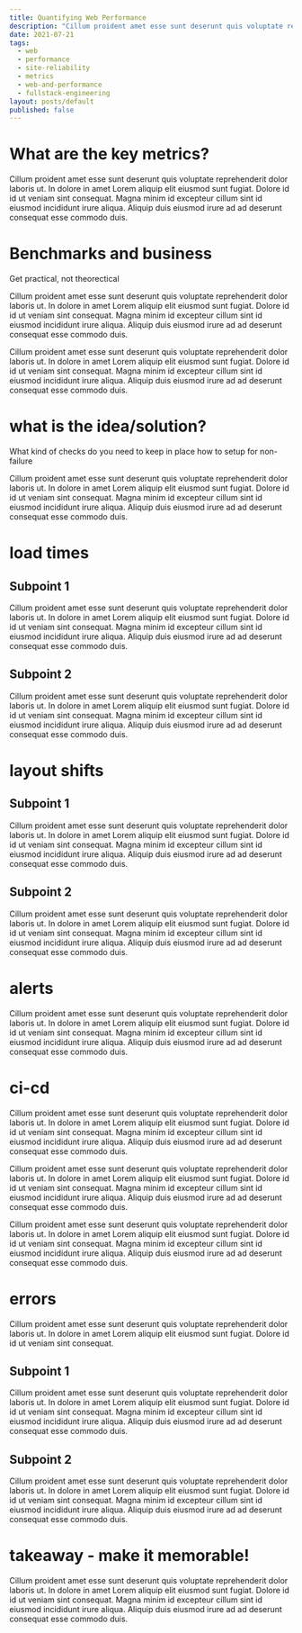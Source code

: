 ```yaml
---
title: Quantifying Web Performance
description: "Cillum proident amet esse sunt deserunt quis voluptate reprehenderit dolor laboris ut. In dolore in amet Lorem aliquip elit eiusmod sunt fugiat. Dolore id id ut veniam sint consequat. "
date: 2021-07-21
tags:
  - web
  - performance
  - site-reliability
  - metrics
  - web-and-performance
  - fullstack-engineering
layout: posts/default
published: false
---
```


# What are the key metrics?

Cillum proident amet esse sunt deserunt quis voluptate reprehenderit dolor laboris ut. In dolore in amet Lorem aliquip elit eiusmod sunt fugiat. Dolore id id ut veniam sint consequat. Magna minim id excepteur cillum sint id eiusmod incididunt irure aliqua. Aliquip duis eiusmod irure ad ad deserunt consequat esse commodo duis.

# Benchmarks and business

Get practical, not theorectical

Cillum proident amet esse sunt deserunt quis voluptate reprehenderit dolor laboris ut. In dolore in amet Lorem aliquip elit eiusmod sunt fugiat. Dolore id id ut veniam sint consequat. Magna minim id excepteur cillum sint id eiusmod incididunt irure aliqua. Aliquip duis eiusmod irure ad ad deserunt consequat esse commodo duis.

Cillum proident amet esse sunt deserunt quis voluptate reprehenderit dolor laboris ut. In dolore in amet Lorem aliquip elit eiusmod sunt fugiat. Dolore id id ut veniam sint consequat. Magna minim id excepteur cillum sint id eiusmod incididunt irure aliqua. Aliquip duis eiusmod irure ad ad deserunt consequat esse commodo duis.

# what is the idea/solution?

What kind of checks do you need to keep in place
how to setup for non-failure

Cillum proident amet esse sunt deserunt quis voluptate reprehenderit dolor laboris ut. In dolore in amet Lorem aliquip elit eiusmod sunt fugiat. Dolore id id ut veniam sint consequat. Magna minim id excepteur cillum sint id eiusmod incididunt irure aliqua. Aliquip duis eiusmod irure ad ad deserunt consequat esse commodo duis.

# load times

## Subpoint 1

Cillum proident amet esse sunt deserunt quis voluptate reprehenderit dolor laboris ut. In dolore in amet Lorem aliquip elit eiusmod sunt fugiat. Dolore id id ut veniam sint consequat. Magna minim id excepteur cillum sint id eiusmod incididunt irure aliqua. Aliquip duis eiusmod irure ad ad deserunt consequat esse commodo duis.

## Subpoint 2

Cillum proident amet esse sunt deserunt quis voluptate reprehenderit dolor laboris ut. In dolore in amet Lorem aliquip elit eiusmod sunt fugiat. Dolore id id ut veniam sint consequat. Magna minim id excepteur cillum sint id eiusmod incididunt irure aliqua. Aliquip duis eiusmod irure ad ad deserunt consequat esse commodo duis.

# layout shifts

## Subpoint 1

Cillum proident amet esse sunt deserunt quis voluptate reprehenderit dolor laboris ut. In dolore in amet Lorem aliquip elit eiusmod sunt fugiat. Dolore id id ut veniam sint consequat. Magna minim id excepteur cillum sint id eiusmod incididunt irure aliqua. Aliquip duis eiusmod irure ad ad deserunt consequat esse commodo duis.

## Subpoint 2

Cillum proident amet esse sunt deserunt quis voluptate reprehenderit dolor laboris ut. In dolore in amet Lorem aliquip elit eiusmod sunt fugiat. Dolore id id ut veniam sint consequat. Magna minim id excepteur cillum sint id eiusmod incididunt irure aliqua. Aliquip duis eiusmod irure ad ad deserunt consequat esse commodo duis.

# alerts

Cillum proident amet esse sunt deserunt quis voluptate reprehenderit dolor laboris ut. In dolore in amet Lorem aliquip elit eiusmod sunt fugiat. Dolore id id ut veniam sint consequat. Magna minim id excepteur cillum sint id eiusmod incididunt irure aliqua. Aliquip duis eiusmod irure ad ad deserunt consequat esse commodo duis.

# ci-cd

Cillum proident amet esse sunt deserunt quis voluptate reprehenderit dolor laboris ut. In dolore in amet Lorem aliquip elit eiusmod sunt fugiat. Dolore id id ut veniam sint consequat. Magna minim id excepteur cillum sint id eiusmod incididunt irure aliqua. Aliquip duis eiusmod irure ad ad deserunt consequat esse commodo duis.

Cillum proident amet esse sunt deserunt quis voluptate reprehenderit dolor laboris ut. In dolore in amet Lorem aliquip elit eiusmod sunt fugiat. Dolore id id ut veniam sint consequat. Magna minim id excepteur cillum sint id eiusmod incididunt irure aliqua. Aliquip duis eiusmod irure ad ad deserunt consequat esse commodo duis.

Cillum proident amet esse sunt deserunt quis voluptate reprehenderit dolor laboris ut. In dolore in amet Lorem aliquip elit eiusmod sunt fugiat. Dolore id id ut veniam sint consequat. Magna minim id excepteur cillum sint id eiusmod incididunt irure aliqua. Aliquip duis eiusmod irure ad ad deserunt consequat esse commodo duis.

# errors

Cillum proident amet esse sunt deserunt quis voluptate reprehenderit dolor laboris ut. In dolore in amet Lorem aliquip elit eiusmod sunt fugiat. Dolore id id ut veniam sint consequat.

## Subpoint 1

Cillum proident amet esse sunt deserunt quis voluptate reprehenderit dolor laboris ut. In dolore in amet Lorem aliquip elit eiusmod sunt fugiat. Dolore id id ut veniam sint consequat. Magna minim id excepteur cillum sint id eiusmod incididunt irure aliqua. Aliquip duis eiusmod irure ad ad deserunt consequat esse commodo duis.

## Subpoint 2

Cillum proident amet esse sunt deserunt quis voluptate reprehenderit dolor laboris ut. In dolore in amet Lorem aliquip elit eiusmod sunt fugiat. Dolore id id ut veniam sint consequat. Magna minim id excepteur cillum sint id eiusmod incididunt irure aliqua. Aliquip duis eiusmod irure ad ad deserunt consequat esse commodo duis.

# takeaway - make it memorable!

Cillum proident amet esse sunt deserunt quis voluptate reprehenderit dolor laboris ut. In dolore in amet Lorem aliquip elit eiusmod sunt fugiat. Dolore id id ut veniam sint consequat. Magna minim id excepteur cillum sint id eiusmod incididunt irure aliqua. Aliquip duis eiusmod irure ad ad deserunt consequat esse commodo duis.
